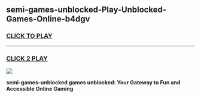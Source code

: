 
## semi-games-unblocked-Play-Unblocked-Games-Online-b4dgv
<h3>
<a href="https://premium76.site?title=semi-games-unblocked&ref=24A">CLICK TO PLAY</a></h3>
<hr>

<h3>
<a href="https://premium76.site?title=semi-games-unblocked&ref=24A">CLICK 2 PLAY</a>
  
</h3>

<a href="https://premium76.site?title=semi-games-unblocked&ref=24A"><img src="https://clearcache.store/games.png"></a>


**semi-games-unblocked games unblocked: Your Gateway to Fun and Accessible Online Gaming**
